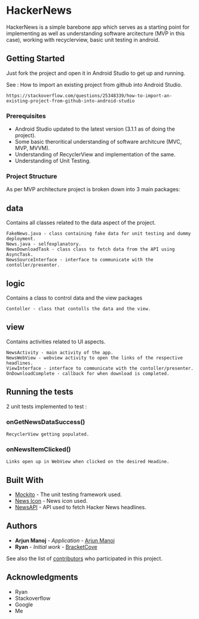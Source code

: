 # HackerNews

HackerNews is a simple barebone app which serves as a starting point for implementing as well as understanding software arcitecture (MVP in this case), working with recyclerview, basic unit testing in android.

## Getting Started

Just fork the project and open it in Android Studio to get up and running. 

See : How to import an existing project from github into Android Studio.

```
https://stackoverflow.com/questions/25348339/how-to-import-an-existing-project-from-github-into-android-studio
```

### Prerequisites

* Android Studio updated to the latest version (3.1.1 as of doing the project).
* Some basic theroritical understanding of software architcure (MVC, MVP, MVVM).
* Understanding of RecyclerView and implementation of the same.
* Understanding of Unit Testing.

### Project Structure

As per MVP architecture project is broken down into 3 main packages:

## data

Contains all classes related to the data aspect of the project.

```
FakeNews.java - class containing fake data for unit testing and dummy deployment.
News.java - selfexplanatory.
NewsDownloadTask - class class to fetch data from the API using AsyncTask.
NewsSourceInterface - interface to communicate with the contoller/presenter.
```

## logic

Contains a class to control data and the view packages

```
Contoller - class that contolls the data and the view.
```

## view

Contains activities related to UI aspects.

```
NewsActivity - main activity of the app.
NewsWebView - webview activity to open the links of the respective headlines.
ViewInterface - interface to communicate with the contoller/presenter.  
OnDownloadComplete - callback for when download is completed.
```


## Running the tests

2 unit tests implemented to test :

### onGetNewsDataSuccess()

```
RecyclerView getting populated.
```

### onNewsItemClicked()

```
Links open up in WebView when clicked on the desired Headine. 
```

## Built With

* [Mockito](http://site.mockito.org/) - The unit testing framework used.
* [News Icon](https://materialdesignicons.com/) - News icon used.
* [NewsAPI](https://newsapi.org/) - API used to fetch Hacker News headlines.


## Authors

* **Arjun Manoj** - *Application* - [Arjun Manoj](https://github.com/iamarjun)
* **Ryan** - *Initial work* - [BracketCove](https://github.com/BracketCove)

See also the list of [contributors](https://github.com/iamarjun/HackerNews/graphs/contributors) who participated in this project.


## Acknowledgments

* Ryan
* Stackoverflow
* Google
* Me

